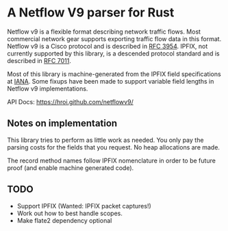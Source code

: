 # A Netflow V9 parser for Rust

Netflow v9 is a flexible format describing network traffic flows. Most commercial network gear
supports exporting traffic flow data in this format.
Netflow v9 is a Cisco protocol and is described in [RFC 3954](https://tools.ietf.org/html/rfc3954).
IPFIX, not currently supported by this library, is a descended protocol standard and is described in [RFC 7011](https://tools.ietf.org/html/rfc7011).

Most of this library is machine-generated from the IPFIX field specifications at
[IANA](http://www.iana.org/assignments/ipfix/ipfix.xhtml). Some fixups have been made to support variable
field lengths in Netflow v9 implementations.

API Docs: https://hroi.github.com/netflowv9/

## Notes on implementation

This library tries to perform as little work as needed. You only pay the parsing costs for the fields that you request.
No heap allocations are made.

The record method names follow IPFIX nomenclature in order to be future proof (and enable machine generated code).

## TODO

- Support IPFIX (Wanted: IPFIX packet captures!)
- Work out how to best handle scopes.
- Make flate2 dependency optional
